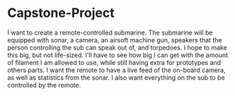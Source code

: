 # Capstone-Project

I want to create a remote-controlled submarine. The submarine will be equipped with sonar, a camera, an airsoft machine gun, speakers that the person controlling the sub can speak out of, and torpedoes. I hope to make this big, but not life-sized. I'll have to see how big I can get with the amount of filament I am allowed to use, while still having extra for prototypes and others parts. I want the remote to have a live feed of the on-board camera, as well as statistics from the sonar. I also want everything on the sub to be controlled by the remote. 
